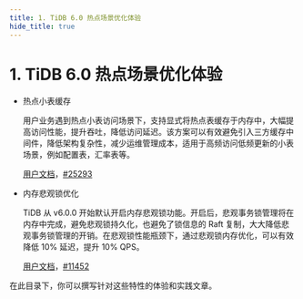 ```yaml
---
title: 1. TiDB 6.0 热点场景优化体验
hide_title: true
---
```


# 1. TiDB 6.0 热点场景优化体验

- 热点小表缓存

  用户业务遇到热点小表访问场景下，支持显式将热点表缓存于内存中，大幅提高访问性能，提升吞吐，降低访问延迟。该方案可以有效避免引入三方缓存中间件，降低架构复杂性，减少运维管理成本，适用于高频访问低频更新的小表场景，例如配置表，汇率表等。

  [用户文档](https://docs.pingcap.com/zh/tidb/v6.0/cached-tables)，[#25293](https://github.com/pingcap/tidb/issues/25293)

  

- 内存悲观锁优化

  TiDB 从 v6.0.0 开始默认开启内存悲观锁功能。开启后，悲观事务锁管理将在内存中完成，避免悲观锁持久化，也避免了锁信息的 Raft 复制，大大降低悲观事务锁管理的开销。在悲观锁性能瓶颈下，通过悲观锁内存优化，可以有效降低 10% 延迟，提升 10% QPS。

  [用户文档](https://docs.pingcap.com/zh/tidb/v6.0/pessimistic-transaction#内存悲观锁)，[#11452](https://github.com/tikv/tikv/issues/11452)



在此目录下，你可以撰写针对这些特性的体验和实践文章。
